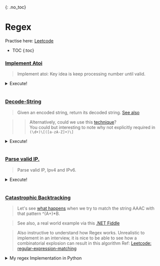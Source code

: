 {: .no_toc}
# Regex
Practise here: [Leetcode](https://leetcode.com/list?selectedList=90xftxlv)

- TOC
{:toc}

### [Implement Atoi](https://leetcode.com/problems/string-to-integer-atoi/)

> Implement atoi: Key idea is keep processing number until valid.

<details><summary markdown="span">Execute!</summary>

```python
import re
class Solution:
    def myAtoi(self, str):
        MAX_INT =  2**31 - 1
        MIN_INT = -2**31

        #^ --> Starting of String, followed by 0 or 1 (+-), followed by 0* zeroes followed by atleast one digit
        regex = re.search('^[-+]?\d+', str.strip())
        if regex:
            num = int(regex[0])
            if MIN_INT <= num <= MAX_INT:
                return num
            else:
                return MIN_INT if num < MIN_INT else MAX_INT
        else:
            return 0

```

</details>
<BR>

### [Decode-String](https://leetcode.com/problems/decode-string/)

> Given an encoded string, return its decoded string.
> [See also](https://kanhar.github.io/leetcode/problems/Arrays/Stacks.html#decode-string)

>> Alternatively, could we use this [technique](https://stackoverflow.com/questions/35329934/python-3-4-regular-expressions-for-matching-innermost-curly-brackets)?  
>> You could but interesting to note why not explicitly required in `(\d+)\[([a-zA-Z]+)\]`
<details><summary markdown="span">Execute!</summary>

```python
import re
class Solution:
    def decodeString(self,s):
        pattern = "(\d+)\[([a-zA-Z]+)\]"
        
        # Start with innermost parentheses
        # Ex: "3[a2[c]]"
        # (num, alpha) = (2,c)
        # s = 3[a + c*2 + ]
        # s = 3[acc]
        # s = accaccacc
        
        while True:
            match = re.search(pattern, s)
            if not match:
                break
            
            num, alpha = match.groups()

            print(num, alpha)
            start = match.start()
            end   = match.end()

            s     = s[:start] + alpha * int(num)  + s[end:]
        return s
```

</details>
<BR>


### [Parse valid IP.](https://leetcode.com/problems/validate-ip-address/)

> Parse valid IP, Ipv4 and IPv6.

<details><summary markdown="span">Execute!</summary>

```python
import re
class Solution:
    def validIPAddress(self, IP):
        def isIPv4(s):
            try: return str(int(s)) == s and 0 <= int(s) <= 255
            except: return False

        def isIPv6(s):
            regex = re.search("^[0-9a-fA-F]{1,4}$", s)
            if not regex:
                return False
            try: return int(regex[0], 16) in range( 0, int('FFFF', 16) )    #cool trick
            except: return False

        if IP.count(".") == 3 and all(isIPv4(i) for i in IP.split(".")):
            return "IPv4"
        if IP.count(":") == 7 and all(isIPv6(i) for i in IP.split(":")):
            return "IPv6"


        return "Neither"
```

</details>
<BR>

### [Catastrophic Backtracking](https://en.wikipedia.org/wiki/ReDoS)

> Let's see [what happens](https://www.rexegg.com/regex-explosive-quantifiers.html#example) when we try to match the string AAAC with that pattern ^(A+)*B.

> See also, a real world example via this [.NET Fiddle](https://dotnetfiddle.net/0PSP3l)

> Also instructive to understand how Regex works. Unrealistic to implement in an interview, it is
> nice to be able to see how a combinatorial explosion can result in this algorithm
> Ref: [Leetcode: regular-expression-matching](https://leetcode.com/problems/regular-expression-matching/)

<details><summary markdown="span">My regex Implementation in Python</summary>

```python
import functools

class Solution(object):
    @functools.lru_cache(maxsize=1024)
    def isMatch(self, t, p):
        if not p and not t:
            return True
        elif t and not p:
            return False
        elif p and not t and p[-1] != '*':
            return False
        else:
            firstCharMatches  = len(t)> 0 and p[0] in [t[0],'.']
            if len(p) > 1 and p[1] == '*':
                zeroOrMore = self.isMatch(t, p[2:])
                oneOrMore  = firstCharMatches and self.isMatch(t[1:], p) 
                return oneOrMore or zeroOrMore
            else:
                return firstCharMatches and self.isMatch(t[1:], p[1:])
```

</details>
<BR>